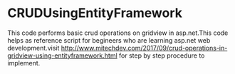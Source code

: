 # CRUDUsingEntityFramework
This code performs basic crud operations on gridview in asp.net.This code helps as reference script for begineers who are learning asp.net web development.visit http://www.mitechdev.com/2017/09/crud-operations-in-gridview-using-entityframework.html for step by step procedure to implement.
